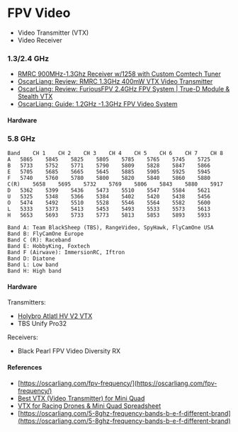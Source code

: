 
# FPV Video

- Video Transmitter (VTX)
- Video Receiver

### 1.3/2.4 GHz

- [RMRC 900MHz-1.3Ghz Receiver w/1258 with Custom Comtech Tuner](https://www.readymaderc.com/products/details/rmrc-900mhz-1-3ghz-receiver-1258-with-rmrc-comtech-tuner?utm_source=oscarliang&utm_medium=blog)
- [OscarLiang: Review: RMRC 1.3GHz 400mW VTX Video Transmitter](https://oscarliang.com/rmrc-1-3ghz-400mw-vtx/)
- [OscarLiang: Review: FuriousFPV 2.4GHz FPV System | True-D Module & Stealth VTX](https://oscarliang.com/2-4ghz-fpv-furiousfpv-true-d/)
- [OscarLiang: Guide: 1.2GHz -1.3GHz FPV Video System](https://oscarliang.com/1-2ghz-fpv-guide/)

#### Hardware

### 5.8 GHz

```
Band	CH 1	CH 2	CH 3	CH 4	CH 5	CH 6	CH 7	CH 8
A	5865	5845	5825	5805	5785	5765	5745	5725
B	5733	5752	5771	5790	5809	5828	5847	5866
E	5705	5685	5665	5645	5885	5905	5925	5945
F	5740	5760	5780	5800	5820	5840	5860	5880
C(R)	5658	5695	5732	5769	5806	5843	5880	5917
D	5362	5399	5436	5473	5510	5547	5584	5621
U	5325	5348	5366	5384	5402	5420	5438	5456
O	5474	5492	5510	5528	5546	5564	5582	5600
L	5333	5373	5413	5453	5493	5533	5573	5613
H	5653	5693	5733	5773	5813	5853	5893	5933

Band A: Team BlackSheep (TBS), RangeVideo, SpyHawk, FlyCamOne USA
Band B: FlyCamOne Europe
Band C (R): Raceband
Band E: HobbyKing, Foxtech
Band F (Airwave): ImmersionRC, Iftron
Band D: Diatone
Band L: Low band
Band H: High band
```

#### Hardware

Transmitters:
- [Holybro Atlatl HV V2 VTX](https://amzn.to/2QDm4QE)
- TBS Unify Pro32

Receivers:
- Black Pearl FPV Video Diversity RX

#### References

- [https://oscarliang.com/fpv-frequency/](https://oscarliang.com/fpv-frequency/)
- [Best VTX (Video Transmitter) for Mini Quad](https://oscarliang.com/top-5-best-vtx-mini-quad/)
- [VTX for Racing Drones & Mini Quad Spreadsheet](https://docs.google.com/spreadsheets/d/1YD3765S2pcZbyNis_38R2RCZ7TEfM1q-hvfXmU3pX2E/edit#gid=0)
- [https://oscarliang.com/5-8ghz-frequency-bands-b-e-f-different-brand](https://oscarliang.com/5-8ghz-frequency-bands-b-e-f-different-brand)

